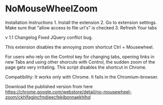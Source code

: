 NoMouseWheelZoom
================
Installation Instructions
    1. Install the extension
    2. Go to extension settings. Make sure that "allow access to file url's" is checked
    3. Refresh Your tabs

v 1.1
Changelog
Fixed JQuery conflict bug.

This extension disables the annoying zoom shortcut Ctrl + Mousewheel.

For users who rely on the Control key for changing tabs, opening links in new Tabs and using other shorcuts with Control, the sudden zoom of the page gets very irritating. This script disables the shortcut in Chrome.

Compatibility: It works only with Chrome. It fails in the Chromium-browser.

Download the published version from here 
https://chrome.google.com/webstore/detail/no-mousewheel-zoom/ckhlfagjncfmdieecfekjbpnnaekhlhd
